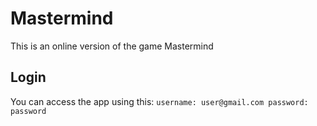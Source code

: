 # Mastermind
This is an online version of the game Mastermind

## Login 
You can access the app using this: `username: user@gmail.com password: password` 

